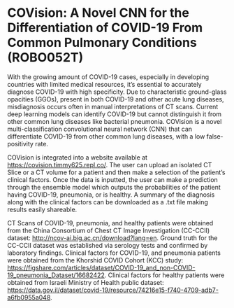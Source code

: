 # COVision: A Novel CNN for the Differentiation of COVID-19 From Common Pulmonary Conditions (ROBO052T)

With the growing amount of COVID-19 cases, especially in developing countries with limited medical resources, it’s essential to accurately diagnose COVID-19 with high specificity. Due to characteristic ground-glass opacities (GGOs), present in both COVID-19 and other acute lung diseases, misdiagnosis occurs often in manual interpretations of CT scans. Current deep learning models can identify COVID-19 but cannot distinguish it from other common lung diseases like bacterial pneumonia. COVision is a novel multi-classification convolutional neural network (CNN) that can differentiate COVID-19 from other common lung diseases, with a low false-positivity rate.

COVision is integrated into a website available at https://covision.timmy625.repl.co/. The user can upload an isolated CT Slice or a CT volume for a patient and then make a selection of the patient’s clinical factors. Once the data is inputted, the user can make a prediction through the ensemble model which outputs the probabilities of the patient having COVID-19, pneumonia, or is healthy. A summary of the diagnosis along with the clinical factors can be downloaded as a .txt file making results easily shareable. 


CT Scans of COVID-19, pneumonia, and healthy patients were obtained from the China Consortium of Chest CT Image Investigation (CC-CCII) dataset: http://ncov-ai.big.ac.cn/download?lang=en. Ground truth for the CC-CCII dataset was established via serology tests and confirmed by laboratory findings. Clinical factors for COVID-19, and pneumonia patients were obtained from the Khorshid COVID Cohort (KCC) study: https://figshare.com/articles/dataset/COVID-19_and_non-COVID-19_pneumonia_Dataset/16682422. Clinical factors for healthy patients were obtained from Israeli Ministry of Health public dataset: https://data.gov.il/dataset/covid-19/resource/74216e15-f740-4709-adb7-a6fb0955a048. 
